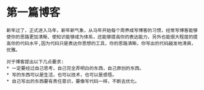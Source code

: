 第一篇博客
=================
    新年过了，正式进入马年，新年新气象，从马年开始每个周养成写博客的习惯，经常写博客能够使你的思路更加清晰、使知识能够成为体系，还能够提高你的表达能力，另外也能很大程度的提高你的代码水平,因为代码只是表达你思想的工具，你的思路清晰，你写出的代码越发地清爽，优雅。
   
    对于博客提出以下几点要求:
    * 一定要经过自己思考，自己完全弄明白的东西，自己原创的东西。
    * 写的东西可以是生活，也可以技术，也可以是感悟。
    * 自己写出的东西要有责任意识，要像写代码一样，不断去优化。

